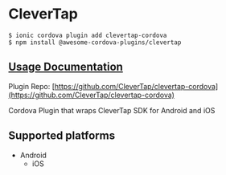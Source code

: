 # CleverTap

```
$ ionic cordova plugin add clevertap-cordova
$ npm install @awesome-cordova-plugins/clevertap
```

## [Usage Documentation](https://danielsogl.gitbook.io/awesome-cordova-plugins/plugins/clevertap/)

Plugin Repo: [https://github.com/CleverTap/clevertap-cordova](https://github.com/CleverTap/clevertap-cordova)

Cordova Plugin that wraps CleverTap SDK for Android and iOS

## Supported platforms

- Android
  - iOS
  


